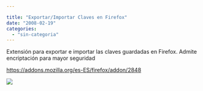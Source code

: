 ```yaml
---

title: "Exportar/Importar Claves en Firefox"
date: "2008-02-19"
categories: 
  - "sin-categoria"
---
```


Extensión para exportar e importar las claves guardadas en Firefox. Admite encriptación para mayor seguridad

https://addons.mozilla.org/es-ES/firefox/addon/2848

![](https://addons.mozilla.org/en-US/firefox/images/preview/2848/1)
